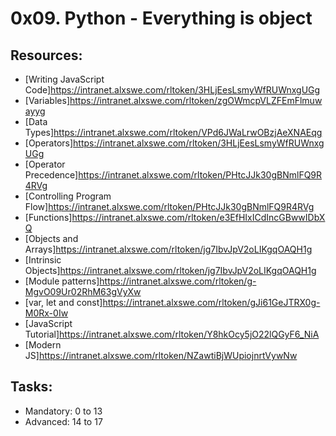 # 0x09. Python - Everything is object 

## Resources:
* [Writing JavaScript Code]https://intranet.alxswe.com/rltoken/3HLjEesLsmyWfRUWnxgUGg
* [Variables]https://intranet.alxswe.com/rltoken/zgOWmcpVLZFEmFlmuwayyg
* [Data Types]https://intranet.alxswe.com/rltoken/VPd6JWaLrwOBzjAeXNAEqg
* [Operators]https://intranet.alxswe.com/rltoken/3HLjEesLsmyWfRUWnxgUGg
* [Operator Precedence]https://intranet.alxswe.com/rltoken/PHtcJJk30gBNmlFQ9R4RVg
* [Controlling Program Flow]https://intranet.alxswe.com/rltoken/PHtcJJk30gBNmlFQ9R4RVg
* [Functions]https://intranet.alxswe.com/rltoken/e3EfHIxICdIncGBwwIDbXQ
* [Objects and Arrays]https://intranet.alxswe.com/rltoken/jg7IbvJpV2oLIKgqOAQH1g
* [Intrinsic Objects]https://intranet.alxswe.com/rltoken/jg7IbvJpV2oLIKgqOAQH1g
* [Module patterns]https://intranet.alxswe.com/rltoken/g-MgvO09Ur02RhM63gVyXw
* [var, let and const]https://intranet.alxswe.com/rltoken/gJi61GeJTRX0g-M0Rx-0Iw
* [JavaScript Tutorial]https://intranet.alxswe.com/rltoken/Y8hkOcy5jO22lQGyF6_NiA
* [Modern JS]https://intranet.alxswe.com/rltoken/NZawtiBjWUpiojnrtVywNw

## Tasks:
* Mandatory: 0 to 13
* Advanced: 14 to 17
